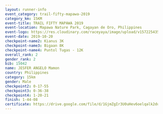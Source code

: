 ```yaml
---
layout: runner-info 
event_category: trail-fifty-mapawa-2019 
category_km: 15KM 
event-title: TRAIL FIFTY MAPAWA 2019  
event-location: Mapawa Nature Park, Cagayan de Oro, Philippines 
event-logo: https://res.cloudinary.com/raceyaya/image/upload/v1572254355/logo/trail-fifty-mapawa_fizjmb.jpg 
event-date: 2019-10-20 
checkpoint-name2: Kianus 3K 
checkpoint-name3: Bigaan 8K 
checkpoint-name4: Puntol Tugas - 12K 
overall_rank: 2
gender_rank: 2
bib: 15042
name: JESFER ANGELO Mamon
country: Philippines
category: 15km
gender: Male
checkpoint2: 0-17-55
checkpoint3: 0-36-38
checkpoint4: 1-20-21
finish: 1-44-08
certificate: https://drive.google.com/file/d/1GjmZgIr3U0uHev6oelqalk2durCBIH4r/view?usp=sharing
---
```

